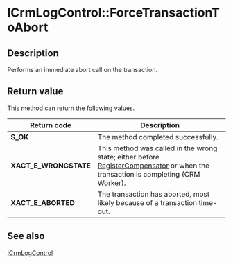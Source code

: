 # ICrmLogControl::ForceTransactionToAbort

## Description

Performs an immediate abort call on the transaction.

## Return value

This method can return the following values.

| Return code | Description |
| --- | --- |
| **S_OK** | The method completed successfully. |
| **XACT_E_WRONGSTATE** | This method was called in the wrong state; either before [RegisterCompensator](https://learn.microsoft.com/windows/desktop/api/comsvcs/nf-comsvcs-icrmlogcontrol-registercompensator) or when the transaction is completing (CRM Worker). |
| **XACT_E_ABORTED** | The transaction has aborted, most likely because of a transaction time-out. |

## See also

[ICrmLogControl](https://learn.microsoft.com/windows/desktop/api/comsvcs/nn-comsvcs-icrmlogcontrol)